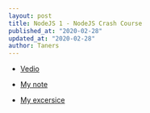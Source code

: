 ```yaml
---
layout: post
title: NodeJS 1 - NodeJS Crash Course
published_at: "2020-02-28"
updated_at: "2020-02-28"
author: Taners
---
```



- [Vedio](https://www.youtube.com/watch?v=fBNz5xF-Kx4)

- [My note](https://github.com/tane-rs/NodeJS_Crash_Course/blob/master/notes.md)

- [My excersice](https://github.com/tane-rs/NodeJS_Crash_Course)